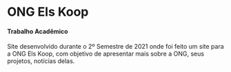 # ONG Els Koop
<h4>Trabalho Acadêmico</h4>
<p>Site desenvolvido durante o 2º Semestre de 2021 onde foi feito um site para a ONG Els Koop, com objetivo de apresentar mais sobre a ONG, seus projetos, notícias delas.</p>
